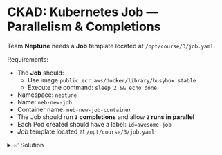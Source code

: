 # CKAD: Kubernetes Job — Parallelism & Completions

Team **Neptune** needs a **Job** template located at `/opt/course/3/job.yaml`.

Requirements:
- The **Job** should:
  - Use image `public.ecr.aws/docker/library/busybox:stable`
  - Execute the command: `sleep 2 && echo done`
- Namespace: `neptune`
- Name: `neb-new-job`
- Container name: `neb-new-job-container`
- The Job should run **`3` completions** and allow **`2` runs in parallel**
- Each Pod created should have a label: `id=awesome-job`
- *Job* template located at `/opt/course/3/job.yaml`

<details> <summary>✅ Solution</summary>

# Step 1: Create the YAML file

```bash
cat <<EOF > /opt/course/3/job.yaml
apiVersion: batch/v1
kind: Job
metadata:
  name: neb-new-job
  namespace: neptune
spec:
  parallelism: 2              # Two pods can run at the same time
  completions: 3              # Total of three successful pod completions needed
  template:
    metadata:
      labels:
        id: awesome-job       # Label added to identify pods
    spec:
      containers:
      - name: neb-new-job-container
        image: public.ecr.aws/docker/library/busybox:stable
        command: ["sh", "-c", "sleep 2 && echo done"]
      restartPolicy: Never     # Pods will not restart after completion or failure
EOF
```

Apply and verify:

```bash
# Display manifest for confirmation
cat /opt/course/3/job.yaml

# Apply the Job
kubectl apply -f /opt/course/3/job.yaml

# Check Job status
kubectl -n neptune get jobs

# Describe Job for details
kubectl -n neptune describe job neb-new-job

# check pod with complete status
kubectl get po -n neptune

# check logs of pod --> pod name will be diffrent in your case
kubectl  logs -n neptune neb-new-job-92f7j 
```

</details>



